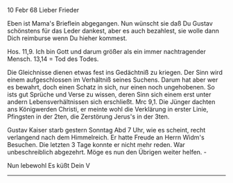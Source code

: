  10 Febr 68
Lieber Frieder

Eben ist Mama's Brieflein abgegangen. Nun wünscht sie daß Du Gustav schönstens für das Leder dankest, aber es auch bezahlest, sie wolle dann Dich reimburse wenn Du hieher kommest.

Hos. 11,9. Ich bin Gott und darum größer als ein immer nachtragender Mensch. 13,14 = Tod des Todes.

Die Gleichnisse dienen etwas fest ins Gedächtniß zu kriegen. Der Sinn wird einem aufgeschlossen im Verhältniß seines Suchens. Darum hat aber wer es bewahrt, doch einen Schatz in sich, nur einen noch ungehobenen. So ists gut Sprüche und Verse zu wissen, deren Sinn sich einem erst unter andern Lebensverhältnissen sich erschließt. Mrc 9,1. Die Jünger dachten ans Königwerden Christi, er meinte wohl die Verklärung in erster Linie, Pfingsten in der 2ten, die Zerstörung Jerus's in der 3ten.

Gustav Kaiser starb gestern Sonntag Abd 7 Uhr, wie es scheint, recht verlangend nach dem Himmelreich. Er hatte Freude an Herrn Widm's Besuchen. Die letzten 3 Tage konnte er nicht mehr reden. War unbeschreiblich abgezehrt. Möge es nun den Übrigen weiter helfen. -

 Nun lebewohl
 Es küßt Dein V
__________
